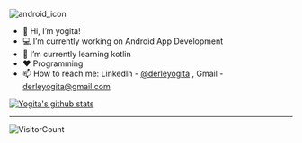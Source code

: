 ![android_icon](https://user-images.githubusercontent.com/35554533/127444903-b62feb3e-4be2-499f-9eaf-bd84b97219da.png)
<br/>

- 👋 Hi, I’m yogita!
- 💻 I’m currently working on Android App Development
- 🌱 I’m currently learning kotlin
- ❤️ Programming
- 📫 How to reach me: LinkedIn - [@derleyogita](https://www.linkedin.com/in/yogita-derle-794521165) , Gmail - derleyogita@gmail.com



<a href="https://github.com/derleyogita">
 <img align="center" src="https://github-readme-stats.vercel.app/api?username=derleyogita&show_icons=true&theme=light&line_height=27" alt="Yogita's github stats"/>
</a>
<hr>

<!---
derleyogita/derleyogita is a ✨ special ✨ repository because its `README.md` (this file) appears on your GitHub profile.
You can click the Preview link to take a look at your changes.
--->

![VisitorCount](https://profile-counter.glitch.me/derleyogita/count.svg)
